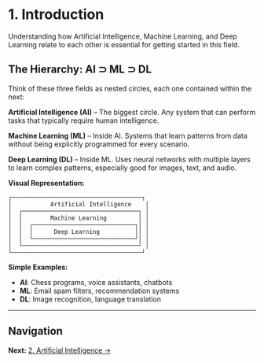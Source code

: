 # 1. Introduction

Understanding how Artificial Intelligence, Machine Learning, and Deep Learning relate to each other is essential for getting started in this field.

## The Hierarchy: AI ⊃ ML ⊃ DL

Think of these three fields as nested circles, each one contained within the next:

**Artificial Intelligence (AI)** – The biggest circle. Any system that can perform tasks that typically require human intelligence.

**Machine Learning (ML)** – Inside AI. Systems that learn patterns from data without being explicitly programmed for every scenario.

**Deep Learning (DL)** – Inside ML. Uses neural networks with multiple layers to learn complex patterns, especially good for images, text, and audio.

**Visual Representation:**

```
┌─────────────────────────────────────┐
│           Artificial Intelligence    │
│  ┌─────────────────────────────────┐ │
│  │        Machine Learning         │ │
│  │  ┌─────────────────────────────┐│ │
│  │  │      Deep Learning          ││ │
│  │  └─────────────────────────────┘│ │
│  └─────────────────────────────────┘ │
└─────────────────────────────────────┘
```

**Simple Examples:**

- **AI**: Chess programs, voice assistants, chatbots
- **ML**: Email spam filters, recommendation systems
- **DL**: Image recognition, language translation

---

## Navigation

**Next:** [2. Artificial Intelligence →](02_Artificial_Intelligence.md)
